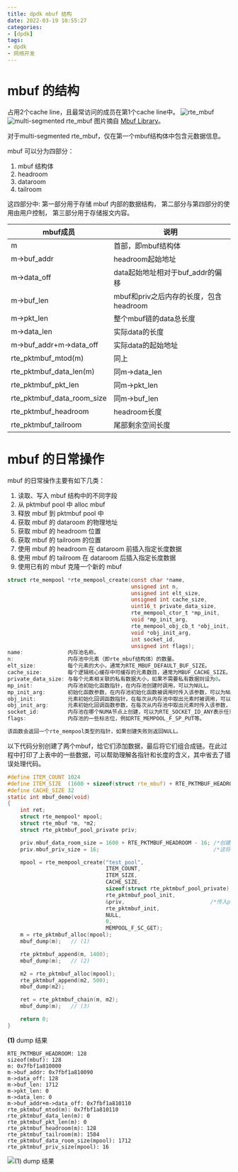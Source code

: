 ```yaml
---
title: dpdk mbuf 结构
date: 2022-03-19 10:55:27
categories:
- [dpdk]
tags:
- dpdk
- 网络开发
---
```


# mbuf 的结构
占用2个cache line，且最常访问的成员在第1个cache line中。
![rte_mbuf](../../../../../medias/images_0/dpdk_mbuf_结构_image-1.png)
![multi-segmented rte_mbuf](../../../../../medias/images_0/dpdk_mbuf_结构_image.png)
图片摘自 [Mbuf Library](https://doc.dpdk.org/guides/prog_guide/mbuf_lib.html)。

对于multi-segmented rte_mbuf，仅在第一个mbuf结构体中包含元数据信息。

mbuf 可以分为四部分：
1. mbuf 结构体
2. headroom
3. dataroom
4. tailroom

这四部分中:
    第一部分用于存储 mbuf 内部的数据结构，
    第二部分与第四部分的使用由用户控制，
    第三部分用于存储报文内容。

|mbuf成员                   |说明                                  |
|---------------------------|-------------------------------------|
|m	                        |首部，即mbuf结构体                    |
|m->buf_addr	            |headroom起始地址                      |
|m->data_off	            |data起始地址相对于buf_addr的偏移       |
|m->buf_len	                |mbuf和priv之后内存的长度，包含headroom  |
|m->pkt_len	                |整个mbuf链的data总长度                 |
|m->data_len	            |实际data的长度                         |
|m->buf_addr+m->data_off	|实际data的起始地址                      |
|rte_pktmbuf_mtod(m)	    |同上                                   |
|rte_pktmbuf_data_len(m)	|同m->data_len                          |
|rte_pktmbuf_pkt_len	    |同m->pkt_len                           |
|rte_pktmbuf_data_room_size	|同m->buf_len                           |
|rte_pktmbuf_headroom	    |headroom长度                           |
|rte_pktmbuf_tailroom	    |尾部剩余空间长度                        |

# mbuf 的日常操作
mbuf 的日常操作主要有如下几类：
1. 读取、写入 mbuf 结构中的不同字段
2. 从 pktmbuf pool 中 alloc  mbuf
3. 释放 mbuf 到 pktmbuf pool 中
4. 获取 mbuf 的 dataroom 的物理地址
5. 获取 mbuf 的 headroom 位置
6. 获取 mbuf 的 tailroom 的位置
7. 使用 mbuf 的 headroom 在 dataroom 前插入指定长度数据
8. 使用 mbuf 的 tailroom 在 dataroom 后插入指定长度数据
9. 使用已有的 mbuf 克隆一个新的 mbuf
```c
struct rte_mempool *rte_mempool_create(const char *name,
                                       unsigned int n,
                                       unsigned int elt_size,
                                       unsigned int cache_size,
                                       uint16_t private_data_size,
                                       rte_mempool_ctor_t *mp_init,
                                       void *mp_init_arg,
                                       rte_mempool_obj_cb_t *obj_init,
                                       void *obj_init_arg,
                                       int socket_id,
                                       unsigned int flags);
name:              内存池名称。
n:                 内存池中元素（即rte_mbuf结构体）的数量。
elt_size:          每个元素的大小，通常为RTE_MBUF_DEFAULT_BUF_SIZE。
cache_size:        每个逻辑核心缓存中可缓存的元素数目，通常为MBUF_CACHE_SIZE。
private_data_size: 与每个元素相关联的私有数据大小，如果不需要私有数据则设为0。
mp_init:           内存池初始化函数指针，在内存池创建时调用，可以为NULL。
mp_init_arg:       初始化函数参数，在内存池初始化函数被调用时传入该参数，可以为NULL。
obj_init:          元素初始化回调函数指针，在每次从内存池中取出元素时被调用，可以为NULL。
obj_init_arg:      元素初始化回调函数参数，在每次从内存池中取出元素时传入该参数，可以为NULL。
socket_id:         内存池在哪个NUMA节点上创建，可以为RTE_SOCKET_ID_ANY表示任意节点。
flags:             内存池的一些标志位，例如RTE_MEMPOOL_F_SP_PUT等。

该函数会返回一个rte_mempool类型的指针，如果创建失败则返回NULL。
```

以下代码分别创建了两个mbuf，给它们添加数据，最后将它们组合成链。在此过程中打印了上表中的一些数据，可以帮助理解各指针和长度的含义，其中省去了错误处理代码。
```c
#define ITEM_COUNT 1024
#define ITEM_SIZE  (1600 + sizeof(struct rte_mbuf) + RTE_PKTMBUF_HEADROOM)
#define CACHE_SIZE 32
static int mbuf_demo(void)
{
    int ret;
    struct rte_mempool* mpool;
    struct rte_mbuf *m, *m2;
    struct rte_pktmbuf_pool_private priv;

    priv.mbuf_data_room_size = 1600 + RTE_PKTMBUF_HEADROOM - 16; /*创建mempool时传入了priv，1548                              */
    priv.mbuf_priv_size = 16;                                    /*这将在每个mbuf的首部后面添加16字节的私有数据,然后才是head room*/

    mpool = rte_mempool_create("test_pool",
                               ITEM_COUNT,
                               ITEM_SIZE,
                               CACHE_SIZE,
                               sizeof(struct rte_pktmbuf_pool_private),
                               rte_pktmbuf_pool_init,
                               &priv,                           /*传入priv*/
                               rte_pktmbuf_init,
                               NULL,
                               0,
                               MEMPOOL_F_SC_GET);
    m = rte_pktmbuf_alloc(mpool);
    mbuf_dump(m);   // (1)

    rte_pktmbuf_append(m, 1400);
    mbuf_dump(m);   // (2)

    m2 = rte_pktmbuf_alloc(mpool);
    rte_pktmbuf_append(m2, 500);
    mbuf_dump(m2);

    ret = rte_pktmbuf_chain(m, m2);
    mbuf_dump(m);   // (3)

    return 0;
}
```

**(1)** dump 结果
```
RTE_PKTMBUF_HEADROOM: 128
sizeof(mbuf): 128
m: 0x7fbf1a810000
m->buf_addr: 0x7fbf1a810090
m->data_off: 128
m->buf_len: 1712
m->pkt_len: 0
m->data_len: 0
m->buf_addr+m->data_off: 0x7fbf1a810110
rte_pktmbuf_mtod(m): 0x7fbf1a810110
rte_pktmbuf_data_len(m): 0
rte_pktmbuf_pkt_len(m): 0
rte_pktmbuf_headroom(m): 128
rte_pktmbuf_tailroom(m): 1584
rte_pktmbuf_data_room_size(mpool): 1712
rte_pktmbuf_priv_size(mpool): 16
```
![(1) dump 结果](../../../../../medias/images_0/dpdk_mbuf_结构_image-2.png)

